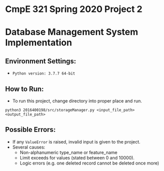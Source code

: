 # CmpE 321 Spring 2020 Project 2
# Database Management System Implementation

## Environment Settings:
- `Python version: 3.7.7 64-bit`

## How to Run:
- To run this project, change directory into proper place and run.
```
python3 2016400198/src/storageManager.py <input_file_path> <output_file_path>
```

## Possible Errors:
- If any `ValueError` is raised, invalid input is given to the project.
- Several causes:
    - Non-alphanumeric type_name or feature_name
    - Limit exceeds for values (stated between 0 and 10000).
    - Logic errors (e.g. one deleted record cannot be deleted once more)